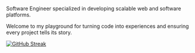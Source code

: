 Software Engineer specialized in developing scalable web and software platforms. 

Welcome to my playground for turning code into experiences and ensuring every project tells its story. 

[![GitHub Streak](https://streak-stats.demolab.com?user=monamoxie&theme=whatsapp-light2&card_width=700)](https://git.io/streak-stats)
